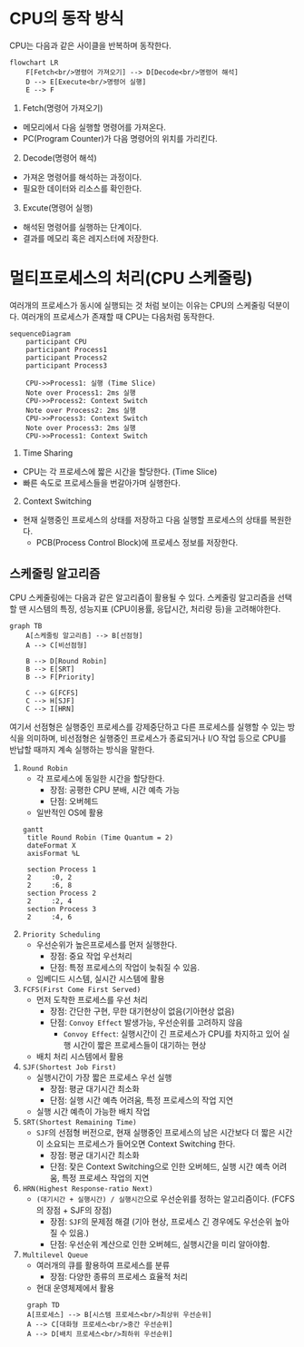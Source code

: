 # CPU의 동작 방식

CPU는 다음과 같은 사이클을 반복하며 동작한다.

```mermaid
flowchart LR
    F[Fetch<br/>명령어 가져오기] --> D[Decode<br/>명령어 해석]
    D --> E[Execute<br/>명령어 실행]
    E --> F
```

1. Fetch(명령어 가져오기)
- 메모리에서 다음 실행할 명령어를 가져온다.
- PC(Program Counter)가 다음 명령어의 위치를 가리킨다.
2. Decode(명령어 해석)
- 가져온 명령어를 해석하는 과정이다.
- 필요한 데이터와 리소스를 확인한다.
3. Excute(명령어 실행)
- 해석된 명령어를 실행하는 단계이다.
- 결과를 메모리 혹은 레지스터에 저장한다.

# 멀티프로세스의 처리(CPU 스케줄링)

여러개의 프로세스가 동시에 실행되는 것 처럼 보이는 이유는 CPU의 스케줄링 덕분이다. 여러개의 프로세스가 존재할 때 CPU는 다음처럼 동작한다.

```mermaid
sequenceDiagram
    participant CPU
    participant Process1
    participant Process2
    participant Process3
    
    CPU->>Process1: 실행 (Time Slice)
    Note over Process1: 2ms 실행
    CPU->>Process2: Context Switch
    Note over Process2: 2ms 실행
    CPU->>Process3: Context Switch
    Note over Process3: 2ms 실행
    CPU->>Process1: Context Switch
```

1. Time Sharing
- CPU는 각 프로세스에 짧은 시간을 할당한다. (Time Slice)
- 빠른 속도로 프로세스들을 번갈아가며 실행한다.
2. Context Switching
- 현재 실행중인 프로세스의 상태를 저장하고 다음 실행할 프로세스의 상태를 복원한다.
  - PCB(Process Control Block)에 프로세스 정보를 저장한다.

## 스케줄링 알고리즘

CPU 스케줄링에는 다음과 같은 알고리즘이 활용될 수 있다. 스케줄링 알고리즘을 선택할 땐 시스템의 특징, 성능지표 (CPU이용률, 응답시간, 처리량 등)을 고려해야한다.

```mermaid
graph TB
    A[스케줄링 알고리즘] --> B[선점형]
    A --> C[비선점형]
    
    B --> D[Round Robin]
    B --> E[SRT]
    B --> F[Priority]
    
    C --> G[FCFS]
    C --> H[SJF]
    C --> I[HRN]
```

여기서 선점형은 실행중인 프로세스를 강제중단하고 다른 프로세스를 실행할 수 있는 방식을 의미하며,
비선점형은 실행중인 프로세스가 종료되거나 I/O 작업 등으로 CPU를 반납할 때까지 계속 실행하는 방식을 말한다.

1. `Round Robin`
   - 각 프로세스에 동일한 시간을 할당한다.
     - 장점: 공평한 CPU 분배, 시간 예측 가능
     - 단점: 오버헤드
   - 일반적인 OS에 활용
   ```mermaid
   gantt
    title Round Robin (Time Quantum = 2)
    dateFormat X
    axisFormat %L
    
    section Process 1
    2     :0, 2
    2     :6, 8
    section Process 2
    2     :2, 4
    section Process 3
    2     :4, 6 
   ```
2. `Priority Scheduling`
   - 우선순위가 높은프로세스를 먼저 실행한다.
     - 장점: 중요 작업 우선처리
     - 단점: 특정 프로세스의 작업이 늦춰질 수 있음.
   - 임베디드 시스템, 실시간 시스템에 활용
3. `FCFS(First Come First Served)`
   - 먼저 도착한 프로세스를 우선 처리
     - 장점: 간단한 구현, 무한 대기현상이 없음(기아현상 없음)
     - 단점: `Convoy Effect` 발생가능, 우선순위를 고려하지 않음
       - `Convoy Effect`: 실행시간이 긴 프로세스가 CPU를 차지하고 있어 실행 시간이 짧은 프로세스들이 대기하는 현상
   - 배치 처리 시스템에서 활용
4. `SJF(Shortest Job First)`
   - 실행시간이 가장 짧은 프로세스 우선 실행
     - 장점: 평균 대기시간 최소화
     - 단점: 실행 시간 예측 어려움, 특정 프로세스의 작업 지연
   - 실행 시간 예측이 가능한 배치 작업
5. `SRT(Shortest Remaining Time)`
   - `SJF`의 선점형 버전으로, 현재 실행중인 프로세스의 남은 시간보다 더 짧은 시간이 소요되는 프로세스가 들어오면 Context Switching 한다.
     - 장점: 평균 대기시간 최소화
     - 단점: 잦은 Context Switching으로 인한 오버헤드, 실행 시간 예측 어려움, 특정 프로세스 작업의 지연
6. `HRN(Highest Response-ratio Next)`
   - `(대기시간 + 실행시간) / 실행시간`으로 우선순위를 정하는 알고리즘이다. (FCFS의 장점 + SJF의 장점)
     - 장점: `SJF`의 문제점 해결 (기아 현상, 프로세스 긴 경우에도 우선순위 높아질 수 있음.)
     - 단점: 우선순위 계산으로 인한 오버헤드, 실행시간을 미리 알아야함.
6. `Multilevel Queue`
   - 여러개의 큐를 활용하여 프로세스를 분류
     - 장점: 다양한 종류의 프로세스 효율적 처리
   - 현대 운영체제에서 활용
   ```mermaid
    graph TD
    A[프로세스] --> B[시스템 프로세스<br/>최상위 우선순위]
    A --> C[대화형 프로세스<br/>중간 우선순위]
    A --> D[배치 프로세스<br/>최하위 우선순위]
    ```
